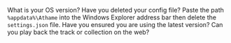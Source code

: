 What is your OS version?
Have you deleted your config file? Paste the path `%appdata%\Athame` into the Windows Explorer address bar then delete the `settings.json` file.
Have you ensured you are using the latest version?
Can you play back the track or collection on the web?